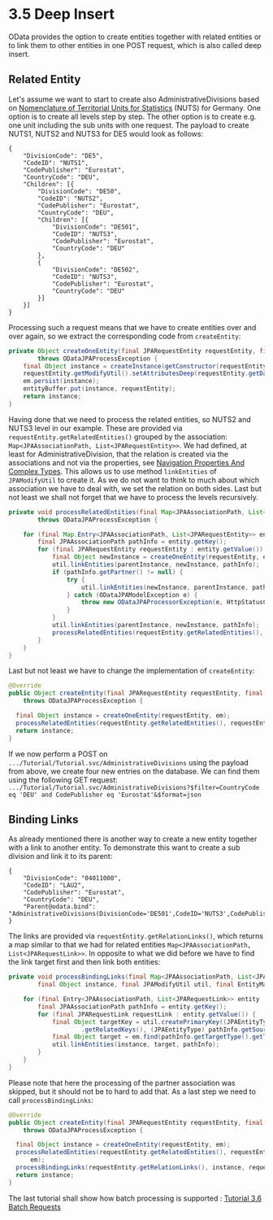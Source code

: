 # 3.5 Deep Insert

OData provides the option to create entities together with related entities or to link them to other entities in one POST request, which is also called deep insert.
## Related Entity
Let's assume we want to start to create also AdministrativeDivisions based on [Nomenclature of Territorial Units for Statistics](https://en.wikipedia.org/wiki/Nomenclature_of_Territorial_Units_for_Statistics) (NUTS) for Germany. One option is to create all levels step by step. The other option is to create e.g. one unit including the sub units with one request. The payload to create NUTS1, NUTS2 and NUTS3 for DE5 would look as follows:

```
{
	"DivisionCode": "DE5",
	"CodeID": "NUTS1",
	"CodePublisher": "Eurostat",
	"CountryCode": "DEU",
	"Children": [{
		"DivisionCode": "DE50",
		"CodeID": "NUTS2",
		"CodePublisher": "Eurostat",
		"CountryCode": "DEU",
		"Children": [{
			"DivisionCode": "DE501",
			"CodeID": "NUTS3",
			"CodePublisher": "Eurostat",
			"CountryCode": "DEU"
		},
		{
			"DivisionCode": "DE502",
			"CodeID": "NUTS3",
			"CodePublisher": "Eurostat",
			"CountryCode": "DEU"
		}]
	}]
}
```
Processing such a request means that we have to create entities over and over again, so we extract the corresponding code from `createEntity`:

```Java
private Object createOneEntity(final JPARequestEntity requestEntity, final EntityManager em)
		throws ODataJPAProcessException {
	final Object instance = createInstance(getConstructor(requestEntity.getEntityType()));
	requestEntity.getModifyUtil().setAttributesDeep(requestEntity.getData(), instance, requestEntity.getEntityType());
	em.persist(instance);
	entityBuffer.put(instance, requestEntity);
	return instance;
}
```

Having done that we need to process the related entities, so NUTS2 and NUTS3 level in our example. These are provided via `requestEntity.getRelatedEntities()` grouped by the association: `Map<JPAAssociationPath, List<JPARequestEntity>>`. We had defined, at least for AdministrativeDivision, that the relation is created via the associations and not via the properties, see [Navigation Properties And Complex Types](1-6-NavigationAndComplexTypes.md). This allows us to use method `linkEntities` of `JPAModifyUtil` to create it. As we do not want to think to much about which association we have to deal with, we set the relation on both sides. Last but not least we shall not forget that we have to process the levels recursively.
```Java
private void processRelatedEntities(final Map<JPAAssociationPath, List<JPARequestEntity>> relatedEntities, final Object parentInstance, final JPAModifyUtil util, final EntityManager em)
		throws ODataJPAProcessException {

	for (final Map.Entry<JPAAssociationPath, List<JPARequestEntity>> entity : relatedEntities.entrySet()) {
		final JPAAssociationPath pathInfo = entity.getKey();
		for (final JPARequestEntity requestEntity : entity.getValue()) {
			final Object newInstance = createOneEntity(requestEntity, em);
			util.linkEntities(parentInstance, newInstance, pathInfo);
			if (pathInfo.getPartner() != null) {
				try {
					util.linkEntities(newInstance, parentInstance, pathInfo.getPartner().getPath());
				} catch (ODataJPAModelException e) {
					throw new ODataJPAProcessorException(e, HttpStatusCode.INTERNAL_SERVER_ERROR);
				}
			}
			util.linkEntities(parentInstance, newInstance, pathInfo);
			processRelatedEntities(requestEntity.getRelatedEntities(), requestEntity, newInstance, util, em);
		}
	}
}
```
Last but not least we have to change the implementation of `createEntity`:
```Java
@Override
public Object createEntity(final JPARequestEntity requestEntity, final EntityManager em)
    throws ODataJPAProcessException {

  final Object instance = createOneEntity(requestEntity, em);
  processRelatedEntities(requestEntity.getRelatedEntities(), requestEntity, instance, em);
  return instance;
}
```
If we now perform a POST on `.../Tutorial/Tutorial.svc/AdministrativeDivisions` using the payload from above, we create four new entries on the database. We can find them using the following GET request:
`.../Tutorial/Tutorial.svc/AdministrativeDivisions?$filter=CountryCode eq 'DEU' and CodePublisher eq 'Eurostat'&$format=json`
## Binding Links
As already mentioned there is another way to create a new entity together with a link to another entity. To demonstrate this want to create a sub division and link it to its parent:

```
{
	"DivisionCode": "04011000",
	"CodeID": "LAU2",
	"CodePublisher": "Eurostat",
	"CountryCode": "DEU",
	"Parent@odata.bind": "AdministrativeDivisions(DivisionCode='DE501',CodeID='NUTS3',CodePublisher='Eurostat')"
}
```
The links are provided via `requestEntity.getRelationLinks()`, which returns a map similar to that we had for related entities `Map<JPAAssociationPath, List<JPARequestLink>>`. In opposite to what we did before we have to find the link target first and then link both entities:

```Java
private void processBindingLinks(final Map<JPAAssociationPath, List<JPARequestLink>> relationLinks,
		final Object instance, final JPAModifyUtil util, final EntityManager em) throws ODataJPAProcessException {

	for (final Entry<JPAAssociationPath, List<JPARequestLink>> entity : relationLinks.entrySet()) {
		final JPAAssociationPath pathInfo = entity.getKey();
		for (final JPARequestLink requestLink : entity.getValue()) {
			final Object targetKey = util.createPrimaryKey((JPAEntityType) pathInfo.getTargetType(), requestLink
					.getRelatedKeys(), (JPAEntityType) pathInfo.getSourceType());
			final Object target = em.find(pathInfo.getTargetType().getTypeClass(), targetKey);
			util.linkEntities(instance, target, pathInfo);
		}
	}
}
```
Please note that here the processing of the partner association was skipped, but it should not be to hard to add that.
As a last step we need to call `processBindingLinks`:

```Java
@Override
public Object createEntity(final JPARequestEntity requestEntity, final EntityManager em)
    throws ODataJPAProcessException {

  final Object instance = createOneEntity(requestEntity, em);
  processRelatedEntities(requestEntity.getRelatedEntities(), requestEntity, instance, requestEntity.getModifyUtil(),
      em);
  processBindingLinks(requestEntity.getRelationLinks(), instance, requestEntity.getModifyUtil(), em);
  return instance;
}

```

The last tutorial shall show how batch processing is supported : [Tutorial 3.6 Batch Requests](3-6-BatchRequests.md)
